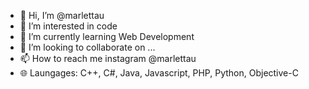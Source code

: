 - 👋 Hi, I’m @marlettau
- 👀 I’m interested in code
- 🌱 I’m currently learning Web Development
- 💞️ I’m looking to collaborate on ...
- 📫 How to reach me instagram @marlettau
- 🌐 Laungages: C++, C#, Java, Javascript, PHP, Python, Objective-C

<!---
marlettau/marlettau is a ✨ special ✨ repository because its `README.md` (this file) appears on your GitHub profile.
You can click the Preview link to take a look at your changes.
--->
